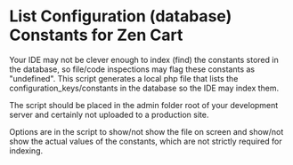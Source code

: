 # List Configuration (database) Constants for Zen Cart
Your IDE may not be clever enough to index (find) the constants stored in the database, so file/code inspections may flag these constants as "undefined".
This script generates a local php file that lists the configuration_keys/constants in the database so the IDE may index them.

The script should be placed in the admin folder root of your development server and certainly not uploaded to a production site.

Options are in the script to show/not show the file on screen and show/not show the actual values of the constants, which are not strictly required for indexing.
